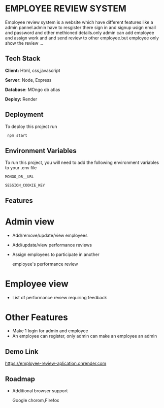 
# EMPLOYEE REVIEW SYSTEM

Employee review system is a website which have different features like a admin pannel.admin have to resgister there sign in and signup usign email and password and other methioned details.only admin can add employee and assign work and and send review to other employee.but employee only show the review ...


## Tech Stack

**Client:** Html, css,javascript

**Server:** Node, Express

**Database:** MOngo db atlas

**Deploy:** Render


## Deployment

To deploy this project run

```bash
 npm start
```


## Environment Variables

To run this project, you will need to add the following environment variables to your .env file

`MONGO_DB__URL`

`SESSION_COOKIE_KEY`


## Features

# Admin view
- Add/remove/update/view employees

- Add/update/view performance reviews

- Assign employees to participate in another 

  employee's performance review

# Employee view
- List of performance review requiring feedback

# Other Features
- Make 1 login for admin and employee
- An employee can register, only admin can make an employee an admin




## Demo Link



https://employee-review-aplication.onrender.com
## Roadmap

- Additional browser support

  Google chorom,Firefox



